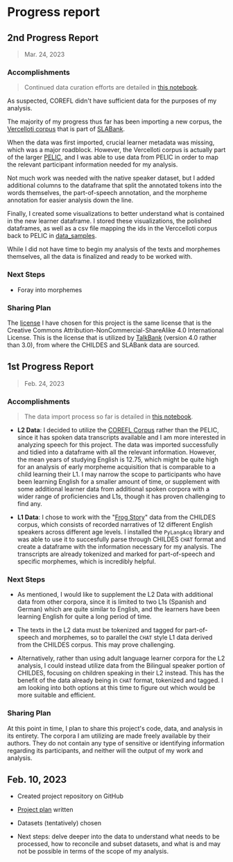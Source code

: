 # Progress report

## 2nd Progress Report
 > Mar. 24, 2023

### Accomplishments

> Continued data curation efforts are detailed in [this notebook](/notebooks/data_curation_cont.ipynb).

 As suspected, COREFL didn't have sufficient data for the purposes of my analysis. 
 
 The majority of my progress thus far has been importing a new corpus, the [Vercelloti corpus](https://slabank.talkbank.org/access/English/Vercellotti.html) that is part of [SLABank](https://slabank.talkbank.org/). 
 
 When the data was first imported, crucial learner metadata was missing, which was a major roadblock. However, the Vercelloti corpus is actually part of the larger [PELIC](https://github.com/ELI-Data-Mining-Group/PELIC-dataset), and I was able to use data from PELIC in order to map the relevant participant information needed for my analysis. 

Not much work was needed with the native speaker dataset, but I added additional columns to the dataframe that split the annotated tokens into the words themselves, the part-of-speech annotation, and the morpheme annotation for easier analysis down the line. 

 Finally, I created some visualizations to better understand what is contained in the new learner dataframe. I stored these visualizations, the polished dataframes, as well as a csv file mapping the ids in the Verccelloti corpus back to PELIC in [data_samples](/data_samples).

While I did not have time to begin my analysis of the texts and morphemes themselves, all the data is finalized and ready to be worked with. 

### Next Steps

- Foray into morphemes

### Sharing Plan

The [license](https://creativecommons.org/licenses/by-nc-sa/4.0/) I have chosen for this project is the same license that is the Creative Commons Attribution-NonCommercial-ShareAlike 4.0 International License. This is the license that is utilized by [TalkBank](https://www.talkbank.org/) (version 4.0 rather than 3.0), from where the CHILDES and SLABank data are sourced. 

## 1st Progress Report
 > Feb. 24, 2023

### Accomplishments

> The data import process so far is detailed in [this notebook](/notebooks/data_curation.ipynb).

 - **L2 Data**: I decided to utilize the [COREFL Corpus](http://corefl.learnercorpora.com/) rather than the PELIC, since it has spoken data transcripts available and I am more interested in analyzing speech for this project. The data was imported successfully and tidied into a dataframe with all the relevant information. However, the mean years of studying English is 12.75, which might be quite high for an analysis of early morpheme acquisition that is comparable to a child learning their L1. I may narrow the scope to participants who have been learning English for a smaller amount of time, or supplement with some additional learner data from additional spoken corpora with a wider range of proficiencies and L1s, though it has proven challenging to find any.

- **L1 Data**: I chose to work with the "[Frog Story](https://childes.talkbank.org/access/Frogs/English-Slobin.html)" data from the CHILDES corpus, which consists of recorded narratives of 12 different English speakers across different age levels. I installed the `PyLangAcq` library and was able to use it to succesfully parse through CHILDES `CHAT` format and create a dataframe with the information necessary for my analysis. The transcripts are already tokenized and marked for part-of-speech and specific morphemes, which is incredibly helpful. 

### Next Steps

- As mentioned, I would like to supplement the L2 Data with additional data from other corpora, since it is limited to two L1s (Spanish and German) which are quite similar to English, and the learners have been learning English for quite a long period of time. 

- The texts in the L2 data must be tokenized and tagged for part-of-speech and morphemes, so to parallel the `CHAT` style L1 data derived from the CHILDES corpus. This may prove challenging.

- Alternatively, rather than using adult language learner corpora for the L2 analysis, I could instead utilize data from the Bilingual speaker portion of CHILDES, focusing on children speaking in their L2 instead. This has the benefit of the data already being in `CHAT` format, tokenized and tagged. I am looking into both options at this time to figure out which would be more suitable and efficient. 

### Sharing Plan

At this point in time, I plan to share this project's code, data, and analysis in its entirety. The corpora I am utilizing are made freely available by their authors. They do not contain any type of sensitive or identifying information regarding its participants, and neither will the output of my work and analysis.

## Feb. 10, 2023

- Created project repository on GitHub

- [Project plan](/project_plan.md) written

- Datasets (tentatively) chosen

- Next steps: delve deeper into the data to understand what needs to be processed, how to reconcile and subset datasets, and what is and may not be possible in terms of the scope of my analysis.
